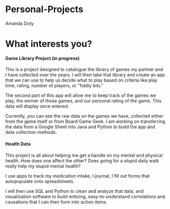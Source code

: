# Personal-Projects
Amanda Doty


<h1>What interests you?</h1>

<h4>Game Library Project (in progress)</h4>
This is a project designed to catalogue the library of games my partner and I have collected over the years. I will then take that library and create an app that we can use to help us decide what to play based on criteria like play time, rating, number of players, or "fiddly bits."

The second part of this app will allow me to keep track of the games we play, the winner of those games, and our personal rating of the game. This data will display once entered.

Currently, you can see the raw data on the games we have, collected either from the game itself or from Board Game Geek. I am working on transferring the data from a Google Sheet into Java and Python to build the app and data collection methods.



<h4>Health Data</h4>
This project is all about helping me get a handle on my mental and physical health. How does one affect the other? Does going for a stupid daily walk really help my stupid mental health?

I use apps to track my medication intake, I journal, I fill out forms that autopopulate onto spreadsheets. 

I will then use SQL and Python to clean and analyze that data, and visualization software to build enticing, easy-to-understand correlations and causations that I can then form into action items.
